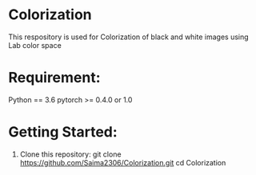 # Colorization
This respository is used for Colorization of black and white images using Lab color space

# Requirement:
Python == 3.6
pytorch >= 0.4.0 or 1.0

# Getting Started:
1. Clone this repository:
   git clone https://github.com/Saima2306/Colorization.git
   cd Colorization
